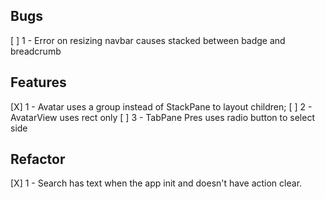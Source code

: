 ## Bugs
[ ] 1 - Error on resizing navbar causes stacked between badge and breadcrumb
## Features
[X] 1 - Avatar uses a group instead of StackPane to layout children;
[ ] 2 - AvatarView uses rect only
[ ] 3 - TabPane Pres uses radio button to select side
## Refactor
[X] 1 - Search has text when the app init and doesn't have action clear.